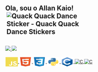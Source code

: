 ## Ola, sou o Allan Kaio! <img align="center" src="https://media.tenor.com/stiDFtMrzPkAAAAi/quack-quack-dance.gif" width="30" height="35" alt="Quack Quack Dance Sticker - Quack Quack Dance Stickers" style="max-width: 294px; background-color: unset; margin-left: 4px; margin-bottom: 14px"> 
  <div align="center" style="display: inline-block">
    <a href="https://github.com/AllanKaio21">
    <img height="180em" src="https://github-readme-stats.vercel.app/api?username=AllanKaio21&show_icons=true&theme=maroongold&include_all_commits=true&count_private=true"/>
    <img height="180em" src="https://github-readme-stats.vercel.app/api/top-langs/?username=AllanKaio21&layout=compact&langs_count=7&theme=maroongold"/>
  </div>
  <div style="display: inline_block"><br>
    <img align="center" alt="JavaScript" height="30" width="40" src="https://raw.githubusercontent.com/devicons/devicon/master/icons/javascript/javascript-plain.svg">
    <img align="center" alt="HTML" height="30" width="40" src="https://raw.githubusercontent.com/devicons/devicon/master/icons/html5/html5-original.svg">
    <img align="center" alt="CSS" height="30" width="40" src="https://raw.githubusercontent.com/devicons/devicon/master/icons/css3/css3-original.svg">
    <img align="center" alt="Python" height="30" width="40" src="https://raw.githubusercontent.com/devicons/devicon/master/icons/python/python-original.svg">
    <img align="center" alt="C" height="30" width="40" src="https://raw.githubusercontent.com/devicons/devicon/master/icons/c/c-original.svg">
    <img align="center" alt="C" height="30" width="40" src="https://cdn.jsdelivr.net/gh/devicons/devicon/icons/cplusplus/cplusplus-original.svg">
    <img align="center" alt="C" height="30" width="40" src="https://cdn.jsdelivr.net/gh/devicons/devicon/icons/php/php-plain.svg">
  </div>

